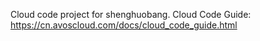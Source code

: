 Cloud code project for shenghuobang. Cloud Code Guide: https://cn.avoscloud.com/docs/cloud_code_guide.html